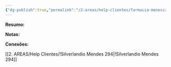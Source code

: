```yaml
---
{"dg-publish":true,"permalink":"/2-areas/help-clientes/farmacia-menescal-297/","dgPassFrontmatter":true,"created":"2025-07-11T10:47:47.533-03:00","updated":"2025-07-18T14:05:33.826-03:00"}
---
```




**Resumo:**



**Notas:**



**Conexões:**


[[2. AREAS/Help Clientes/!Silverlandio Mendes 294\|!Silverlandio Mendes 294]]


